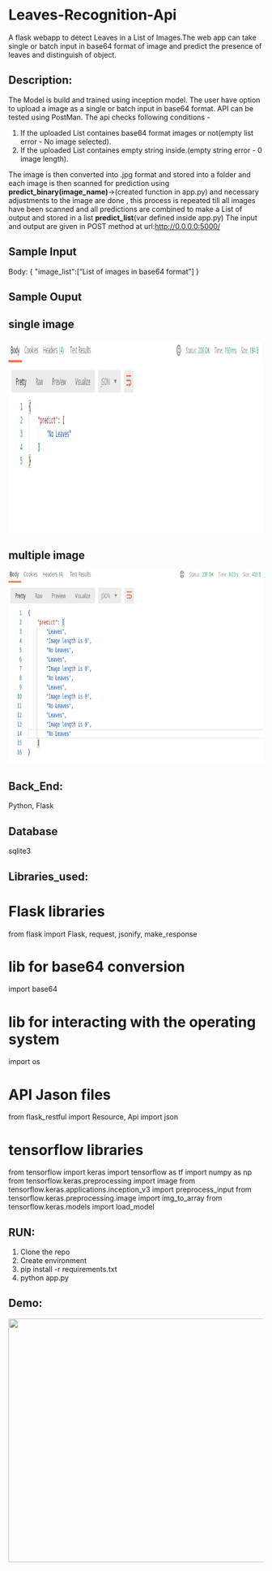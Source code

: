 # Leaves-Recognition-Api
A flask webapp to detect Leaves in a List of Images.The web app can take single or batch input in base64 format of image and predict the presence of leaves and distinguish of object. 

## Description: 
The Model is build and trained using inception model. The user have option to upload a image as a single or batch input in base64 format. API can be tested using PostMan. 
The api checks following conditions - 
1. If the uploaded List containes base64 format images or not(empty list error - No image selected).
2. If the uploaded List containes empty string inside.(empty string error - 0 image length).

The image is then converted into .jpg format and stored into a folder and each image is 
then scanned for prediction using <b>predict_binary(image_name)</b>->(created function in app.py) and necessary adjustments to the image are done , this process is repeated till all images have been scanned and all predictions are combined to make a List of output and stored in a list <b>predict_list</b>(var defined inside app.py)
The input and output are given in POST method at url:http://0.0.0.0:5000/

## Sample Input 
Body: {
"image_list":[“List of images in base64 format”]
}

## Sample Ouput

## single image

<img src="screenshots/Postman_single_image.png" width="700" height="380" />

## multiple image 

<img src="screenshots/Postman_12_image.png" width="600" height="380" />

## Back_End: 
Python, Flask  

## Database 
sqlite3

## Libraries_used: 

# Flask libraries
from flask import Flask, request, jsonify, make_response
# lib for base64 conversion
import base64
# lib for interacting with the operating system
import os
# API Jason files
from flask_restful import Resource, Api
import json
# tensorflow libraries
from tensorflow import keras
import tensorflow as tf
import numpy as np
from tensorflow.keras.preprocessing import image
from tensorflow.keras.applications.inception_v3 import preprocess_input
from tensorflow.keras.preprocessing.image import img_to_array
from tensorflow.keras.models import load_model
   

## RUN: 

1. Clone the repo   
2. Create environment  
3. pip install -r requirements.txt  
4. python app.py  


## Demo:  

<img src="assests/demo.gif" width="720" height="480" />
